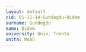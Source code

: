 ```yaml
---
layout: default 
cid: 01-11-14-Gundogdu-Didem
surname: Gundogdu
name: Didem
university: Univ. Trento
unita: MobS
---
```

